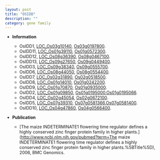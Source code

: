 ```yaml
---
layout: post
title: "OSIDD"
description: ""
category: gene family
---
```


* **Information**  
    + OsIDD1, [LOC_Os03g10140](http://rice.uga.edu/cgi-bin/ORF_infopage.cgi?orf=LOC_Os03g10140), [Os03g0197800](https://rapdb.dna.affrc.go.jp/locus/?name=Os03g0197800).
    + OsIDD11, [LOC_Os01g39110](http://rice.uga.edu/cgi-bin/ORF_infopage.cgi?orf=LOC_Os01g39110), [Os01g0572300](https://rapdb.dna.affrc.go.jp/locus/?name=Os01g0572300).
    + OsIDD12, [LOC_Os08g36390](http://rice.uga.edu/cgi-bin/ORF_infopage.cgi?orf=LOC_Os08g36390), [Os08g0467100](https://rapdb.dna.affrc.go.jp/locus/?name=Os08g0467100).
    + OsIDD13, [LOC_Os09g27650](http://rice.uga.edu/cgi-bin/ORF_infopage.cgi?orf=LOC_Os09g27650), [Os09g0449400](https://rapdb.dna.affrc.go.jp/locus/?name=Os09g0449400).
    + OsIDD3, [LOC_Os09g38340](http://rice.uga.edu/cgi-bin/ORF_infopage.cgi?orf=LOC_Os09g38340), [Os09g0555700](https://rapdb.dna.affrc.go.jp/locus/?name=Os09g0555700).
    + OsIDD6, [LOC_Os08g44050](http://rice.uga.edu/cgi-bin/ORF_infopage.cgi?orf=LOC_Os08g44050), [Os08g0554400](https://rapdb.dna.affrc.go.jp/locus/?name=Os08g0554400).
    + OsIDD7, [LOC_Os02g31890](http://rice.uga.edu/cgi-bin/ORF_infopage.cgi?orf=LOC_Os02g31890), [Os02g0518500](https://rapdb.dna.affrc.go.jp/locus/?name=Os02g0518500).
    + OsIDD8, [LOC_Os01g14010](http://rice.uga.edu/cgi-bin/ORF_infopage.cgi?orf=LOC_Os01g14010), [Os01g0242200](https://rapdb.dna.affrc.go.jp/locus/?name=Os01g0242200).
    + OsIDD9, [LOC_Os01g70870](http://rice.uga.edu/cgi-bin/ORF_infopage.cgi?orf=LOC_Os01g70870), [Os01g0935000](https://rapdb.dna.affrc.go.jp/locus/?name=Os01g0935000).
    + OsIDD2, [LOC_Os01g09850](http://rice.uga.edu/cgi-bin/ORF_infopage.cgi?orf=LOC_Os01g09850), [Os01g0195000](https://rapdb.dna.affrc.go.jp/locus/?name=Os01g0195000),[Os01g0195066](https://rapdb.dna.affrc.go.jp/locus/?name=Os01g0195066).
    + OsIDD4, [LOC_Os02g45054](http://rice.uga.edu/cgi-bin/ORF_infopage.cgi?orf=LOC_Os02g45054), [Os02g0672100](https://rapdb.dna.affrc.go.jp/locus/?name=Os02g0672100).
    + OsIDD5, [LOC_Os07g39310](http://rice.uga.edu/cgi-bin/ORF_infopage.cgi?orf=LOC_Os07g39310), [Os07g0581366](https://rapdb.dna.affrc.go.jp/locus/?name=Os07g0581366),[Os07g0581400](https://rapdb.dna.affrc.go.jp/locus/?name=Os07g0581400).
    + OsIDD10, [LOC_Os04g47860](http://rice.uga.edu/cgi-bin/ORF_infopage.cgi?orf=LOC_Os04g47860), [Os04g0566400](https://rapdb.dna.affrc.go.jp/locus/?name=Os04g0566400).

* **Publication**  
    + [The maize INDETERMINATE1 flowering time regulator defines a highly conserved zinc finger protein family in higher plants.](http://www.ncbi.nlm.nih.gov/pubmed?term=The maize INDETERMINATE1 flowering time regulator defines a highly conserved zinc finger protein family in higher plants.%5BTitle%5D), 2006, BMC Genomics.


